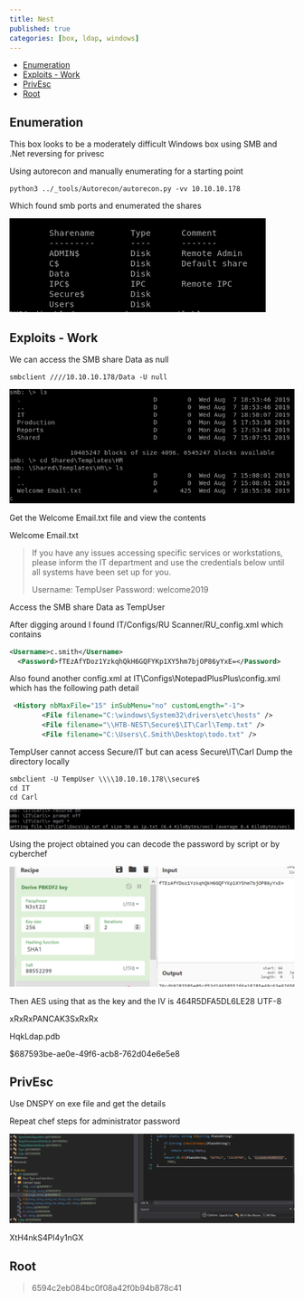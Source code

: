 ```yaml
---
title: Nest
published: true
categories: [box, ldap, windows]
---
```

  - [Enumeration](#enumeration)
  - [Exploits - Work](#exploits---work)
  - [PrivEsc](#privesc)
  - [Root](#root)
## Enumeration 
This box looks to be a moderately difficult Windows box using SMB and .Net reversing for privesc

Using autorecon and manually enumerating for a starting point
  
    python3 ../_tools/Autorecon/autorecon.py -vv 10.10.10.178

Which found smb ports and enumerated the shares 

![](/htb_box/img/2020-06-09-11-23-07.png)


## Exploits - Work

We can access the SMB share Data as null 

    smbclient ////10.10.10.178/Data -U null

![](/htb_box/img/2020-06-09-11-17-38.png)

Get the Welcome Email.txt file and view the contents


Welcome Email.txt

>If you have any issues accessing specific services or workstations, please inform the 
>IT department and use the credentials below until all systems have been set up for you.
>
>Username: TempUser
>Password: welcome2019

Access the SMB share Data as TempUser

After digging around I found IT/Configs/RU Scanner/RU_config.xml which contains 

```xml
<Username>c.smith</Username>
  <Password>fTEzAfYDoz1YzkqhQkH6GQFYKp1XY5hm7bjOP86yYxE=</Password>
```

Also found another config.xml at IT\Configs\NotepadPlusPlus\config.xml which has the following path detail

```xml
 <History nbMaxFile="15" inSubMenu="no" customLength="-1">
        <File filename="C:\windows\System32\drivers\etc\hosts" />
        <File filename="\\HTB-NEST\Secure$\IT\Carl\Temp.txt" />
        <File filename="C:\Users\C.Smith\Desktop\todo.txt" />
```

TempUser cannot access Secure/IT but can acess Secure\IT\Carl
Dump the directory locally

    smbclient -U TempUser \\\\10.10.10.178\\secure$
    cd IT
    cd Carl

![](/htb_box/img/2020-06-09-11-41-36.png)

Using the project obtained you can decode the password by script or by cyberchef

![](/htb_box/img/2020-01-27-19-36-51.png)

Then AES using that as the key and the IV is 464R5DFA5DL6LE28 UTF-8

xRxRxPANCAK3SxRxRx


HqkLdap.pdb

$687593be-ae0e-49f6-acb8-762d04e6e5e8

## PrivEsc
Use DNSPY on exe file and get the details 

Repeat chef steps for administrator password

![](/htb_box/img/2020-01-27-20-54-24.png)

XtH4nkS4Pl4y1nGX

## Root
>6594c2eb084bc0f08a42f0b94b878c41
